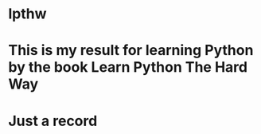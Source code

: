 # lpthw
# This is my result for learning Python by the book Learn Python The Hard Way
# Just a record
